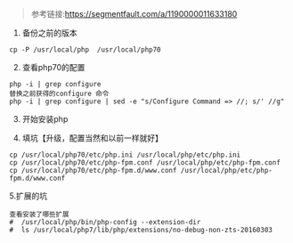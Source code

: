 > 参考链接:https://segmentfault.com/a/1190000011633180
> 
1. 备份之前的版本
~~~
cp -P /usr/local/php  /usr/local/php70
~~~

2. 查看php70的配置
~~~
php -i | grep configure
替换之前获得的configure 命令
php -i | grep configure | sed -e "s/Configure Command => //; s/' //g"
~~~
3. 开始安装php

4. 填坑【升级，配置当然和以前一样就好】
~~~
cp /usr/local/php70/etc/php.ini /usr/local/php/etc/php.ini
cp /usr/local/php70/etc/php-fpm.conf /usr/local/php/etc/php-fpm.conf
cp /usr/local/php70/etc/php-fpm.d/www.conf /usr/local/php/etc/php-fpm.d/www.conf
~~~

5.扩展的坑
~~~
查看安装了哪些扩展
#  /usr/local/php/bin/php-config --extension-dir
#  ls /usr/local/php7/lib/php/extensions/no-debug-non-zts-20160303
~~~

